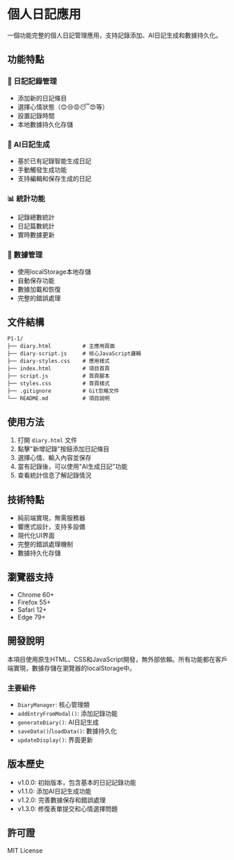 # 個人日記應用

一個功能完整的個人日記管理應用，支持記錄添加、AI日記生成和數據持久化。

## 功能特點

### 📝 日記記錄管理
- 添加新的日記條目
- 選擇心情狀態（😊😢😡😴😍等）
- 設置記錄時間
- 本地數據持久化存儲

### 🤖 AI日記生成
- 基於已有記錄智能生成日記
- 手動觸發生成功能
- 支持編輯和保存生成的日記

### 📊 統計功能
- 記錄總數統計
- 日記篇數統計
- 實時數據更新

### 💾 數據管理
- 使用localStorage本地存儲
- 自動保存功能
- 數據加載和恢復
- 完整的錯誤處理

## 文件結構

```
P1-1/
├── diary.html          # 主應用頁面
├── diary-script.js     # 核心JavaScript邏輯
├── diary-styles.css    # 應用樣式
├── index.html          # 項目首頁
├── script.js           # 首頁腳本
├── styles.css          # 首頁樣式
├── .gitignore          # Git忽略文件
└── README.md           # 項目說明
```

## 使用方法

1. 打開 `diary.html` 文件
2. 點擊"新增記錄"按鈕添加日記條目
3. 選擇心情、輸入內容並保存
4. 當有記錄後，可以使用"AI生成日記"功能
5. 查看統計信息了解記錄情況

## 技術特點

- 純前端實現，無需服務器
- 響應式設計，支持多設備
- 現代化UI界面
- 完整的錯誤處理機制
- 數據持久化存儲

## 瀏覽器支持

- Chrome 60+
- Firefox 55+
- Safari 12+
- Edge 79+

## 開發說明

本項目使用原生HTML、CSS和JavaScript開發，無外部依賴。所有功能都在客戶端實現，數據存儲在瀏覽器的localStorage中。

### 主要組件

- `DiaryManager`: 核心管理類
- `addEntryFromModal()`: 添加記錄功能
- `generateDiary()`: AI日記生成
- `saveData()`/`loadData()`: 數據持久化
- `updateDisplay()`: 界面更新

## 版本歷史

- v1.0.0: 初始版本，包含基本的日記記錄功能
- v1.1.0: 添加AI日記生成功能
- v1.2.0: 完善數據保存和錯誤處理
- v1.3.0: 修復表單提交和心情選擇問題

## 許可證

MIT License